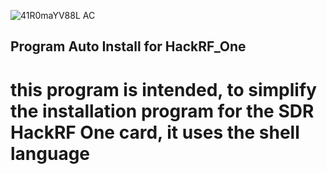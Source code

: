 ![41R0maYV88L _AC_](https://user-images.githubusercontent.com/59021489/72664030-80470780-39f9-11ea-90a9-6286acba61b7.jpg)
## Program Auto Install for HackRF_One
# this program is intended, to simplify the installation program for the SDR HackRF One card, it uses the shell language
